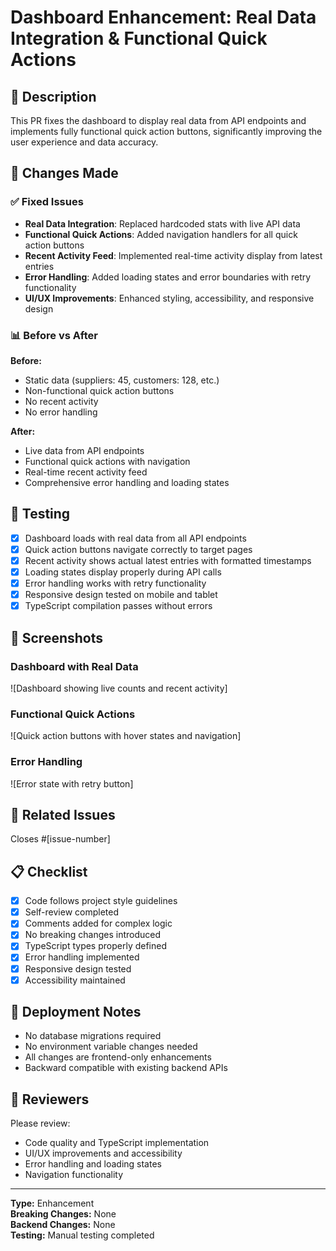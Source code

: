 # Dashboard Enhancement: Real Data Integration & Functional Quick Actions

## 📝 Description

This PR fixes the dashboard to display real data from API endpoints and implements fully functional quick action buttons, significantly improving the user experience and data accuracy.

## 🔄 Changes Made

### ✅ Fixed Issues
- **Real Data Integration**: Replaced hardcoded stats with live API data
- **Functional Quick Actions**: Added navigation handlers for all quick action buttons
- **Recent Activity Feed**: Implemented real-time activity display from latest entries
- **Error Handling**: Added loading states and error boundaries with retry functionality
- **UI/UX Improvements**: Enhanced styling, accessibility, and responsive design

### 📊 Before vs After

**Before:**
- Static data (suppliers: 45, customers: 128, etc.)
- Non-functional quick action buttons
- No recent activity
- No error handling

**After:**
- Live data from API endpoints
- Functional quick actions with navigation
- Real-time recent activity feed
- Comprehensive error handling and loading states

## 🧪 Testing

- [x] Dashboard loads with real data from all API endpoints
- [x] Quick action buttons navigate correctly to target pages
- [x] Recent activity shows actual latest entries with formatted timestamps
- [x] Loading states display properly during API calls
- [x] Error handling works with retry functionality
- [x] Responsive design tested on mobile and tablet
- [x] TypeScript compilation passes without errors

## 📸 Screenshots

### Dashboard with Real Data
![Dashboard showing live counts and recent activity]

### Functional Quick Actions
![Quick action buttons with hover states and navigation]

### Error Handling
![Error state with retry button]

## 🔗 Related Issues

Closes #[issue-number]

## 📋 Checklist

- [x] Code follows project style guidelines
- [x] Self-review completed
- [x] Comments added for complex logic
- [x] No breaking changes introduced
- [x] TypeScript types properly defined
- [x] Error handling implemented
- [x] Responsive design tested
- [x] Accessibility maintained

## 🚀 Deployment Notes

- No database migrations required
- No environment variable changes needed
- All changes are frontend-only enhancements
- Backward compatible with existing backend APIs

## 👥 Reviewers

Please review:
- Code quality and TypeScript implementation
- UI/UX improvements and accessibility
- Error handling and loading states
- Navigation functionality

---

**Type:** Enhancement  
**Breaking Changes:** None  
**Backend Changes:** None  
**Testing:** Manual testing completed
